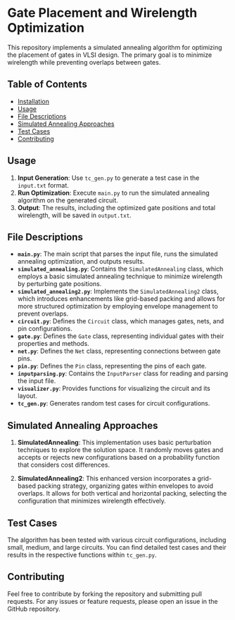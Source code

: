 # Gate Placement and Wirelength Optimization

This repository implements a simulated annealing algorithm for optimizing the placement of gates in VLSI design. The primary goal is to minimize wirelength while preventing overlaps between gates.

## Table of Contents
- [Installation](#installation)
- [Usage](#usage)
- [File Descriptions](#file-descriptions)
- [Simulated Annealing Approaches](#simulated-annealing-approaches)
- [Test Cases](#test-cases)
- [Contributing](#contributing)

## Usage

1. **Input Generation**: Use `tc_gen.py` to generate a test case in the `input.txt` format.
2. **Run Optimization**: Execute `main.py` to run the simulated annealing algorithm on the generated circuit.
3. **Output**: The results, including the optimized gate positions and total wirelength, will be saved in `output.txt`.

## File Descriptions

- **`main.py`**: The main script that parses the input file, runs the simulated annealing optimization, and outputs results.
- **`simulated_annealing.py`**: Contains the `SimulatedAnnealing` class, which employs a basic simulated annealing technique to minimize wirelength by perturbing gate positions.
- **`simulated_annealing2.py`**: Implements the `SimulatedAnnealing2` class, which introduces enhancements like grid-based packing and allows for more structured optimization by employing envelope management to prevent overlaps.
- **`circuit.py`**: Defines the `Circuit` class, which manages gates, nets, and pin configurations.
- **`gate.py`**: Defines the `Gate` class, representing individual gates with their properties and methods.
- **`net.py`**: Defines the `Net` class, representing connections between gate pins.
- **`pin.py`**: Defines the `Pin` class, representing the pins of each gate.
- **`inputparsing.py`**: Contains the `InputParser` class for reading and parsing the input file.
- **`visualizer.py`**: Provides functions for visualizing the circuit and its layout.
- **`tc_gen.py`**: Generates random test cases for circuit configurations.

## Simulated Annealing Approaches

1. **SimulatedAnnealing**: This implementation uses basic perturbation techniques to explore the solution space. It randomly moves gates and accepts or rejects new configurations based on a probability function that considers cost differences.

2. **SimulatedAnnealing2**: This enhanced version incorporates a grid-based packing strategy, organizing gates within envelopes to avoid overlaps. It allows for both vertical and horizontal packing, selecting the configuration that minimizes wirelength effectively.

## Test Cases

The algorithm has been tested with various circuit configurations, including small, medium, and large circuits. You can find detailed test cases and their results in the respective functions within `tc_gen.py`.

## Contributing

Feel free to contribute by forking the repository and submitting pull requests. For any issues or feature requests, please open an issue in the GitHub repository.

```
